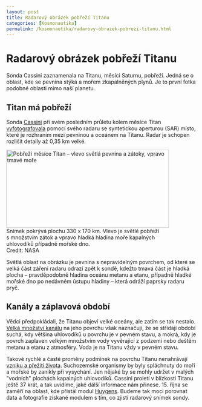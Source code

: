 ```yaml
---
layout: post
title: Radarový obrázek pobřeží Titanu
categories: [Kosmonautika]
permalink: /kosmonautika/radarovy-obrazek-pobrezi-titanu.html
---
```

# Radarový obrázek pobřeží Titanu

Sonda Cassini zaznamenala na Titanu, měsíci Saturnu, pobřeží. Jedná se o oblast, kde se pevnina stýká a mořem zkapalněných plynů. Je to první fotka podobné oblasti mimo naší planetu.

## Titan má pobřeží

Sonda [Cassini](http://mek.kosmo.cz/sondy/usa/cassini/) při svém posledním průletu kolem měsíce Titan [vyfotografovala](http://saturn.jpl.nasa.gov/news/press-release-details.cfm?newsID=603) pomocí svého radaru se syntetickou aperturou (SAR) místo, které je rozhraním mezi pevninou a oceánem na Titanu. Radar je schopen rozlišit detaily až 0,35 km velké.

<div class="imag" style="width:432px"><div class="innerimg"><img alt="Pobřeží měsíce Titan – vlevo světlá pevnina a zátoky, vpravo tmavé moře" height="206" src="http://www.techblog.cz/images/titan-pobrezi.jpg" width="430"/></div>Snímek pokrývá plochu 330 x 170 km. Vlevo je světlé pobřeží s množstvím zátok a vpravo hladká hladina moře kapalných uhlovodíků případně mořské dno.<br/>Credit: NASA</div>

Světlá oblast na obrázku je pevnina s nepravidelným povrchem, od které se velká část záření radaru odrazí zpět k sondě, kdežto tmavá část je hladká plocha – pravděpodobně hladina oceánu metanu a etanu, případně hladké mořské dno po nedávném ústupu hladiny – která odráží paprsky radaru pryč.

## Kanály a záplavová období

Vědci předpokládali, že Titanu objeví velké oceány, ale zatím se tak nestalo. [Velká množství kanálu](http://photojournal.jpl.nasa.gov/catalog/PIA03565) na jeho povrchu však naznačují, že se střídají období suchá, kdy většina uhlovodíků u povrchu je v pevném stavu, a mokrá, kdy je povrch zaplaven velkým množstvím vody vyvěrající z podzemí nebo deštěm metanu a etanu z atmosféry. Voda je na Titanu vždy v pevném stavu.

Takové rychlé a časté proměny podmínek na povrchu Titanu nenahrávají [vzniku a přežití života](http://www.techblog.cz/kosmonautika/zivot-na-titanu-a-jeho-podoby.html). Suchozemské organismy by byly spláchnuty do moří a mořské by zanikly při vysychání. Jen nějaké by se mohly udržet v malých "vodních" plochách kapalných uhlovodíků. Cassini proletí v blízkosti Titanu ještě 37 krát, a tak uvidíme, jaké dálší informace nám přinese. 15. října se zaměří na oblast, kde přistál modul [Huygens](http://cs.wikipedia.org/wiki/Sonda_Huygens). Budeme tak moci porovnat data a fotografie získané modulem s tím, co zjistí radarový snímek sondy.

